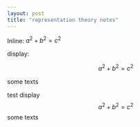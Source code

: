 ```yaml
---
layout: post
title: "representation theory notes"
---
```


Inline: $a^2 + b^2 = c^2$

display: 

$$a^2 + b^2 = c^2$$

some texts

test display $$a^2 + b^2 = c^2$$ some texts
